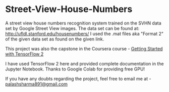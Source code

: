 # Street-View-House-Numbers
A street view house numbers recognition system trained on the SVHN data set by Google Street View images. The data set can be found at: http://ufldl.stanford.edu/housenumbers/ I used the .mat files aka "Format 2" of the given data set as found on the given link.

This project was also the capstone in the Coursera course - [Getting Started with TensorFlow 2](https://www.coursera.org/learn/getting-started-with-tensor-flow2/home/welcome)

I have used TensorFlow 2 here and provided complete documentation in the Jupyter Notebook. Thanks to Google Colab for providing free GPU!

If you have any doubts regarding the project, feel free to email me at - palashsharma891@gmail.com
